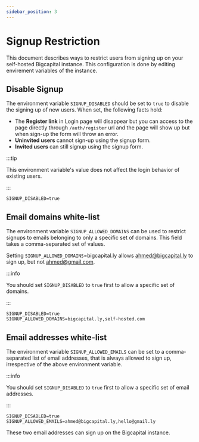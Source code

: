 ```yaml
---
sidebar_position: 3
---
```


# Signup Restriction

This document describes ways to restrict users from signing up on your self-hosted Bigcapital instance. This configuration is done by editing envirement variables of the instance.

## Disable Signup

The environment variable `SIGNUP_DISABLED` should be set to `true` to disable the signing up of new users. When set, the following facts hold:

- The **Register link** in Login page will disappear but you can access to the page directly through `/auth/register` url and the page will show up but when sign-up the form will throw an error.
- **Uninvited users** cannot sign-up using the signup form.
- **Invited users** can still signup using the signup form.

:::tip

This environment variable's value does not affect the login behavior of existing users.

:::

```
SIGNUP_DISABLED=true
```

## Email domains white-list

The environment variable `SIGNUP_ALLOWED_DOMAINS` can be used to restrict signups to emails belonging to only a specific set of domains. This field takes a comma-separated set of values.

Setting `SIGNUP_ALLOWED_DOMAINS`=bigcapital.ly allows ahmed@bigcapital.ly to sign up, but not ahmed@gmail.com.

:::info

You should set `SIGNUP_DISABLED` to `true` first to allow a specific set of domains.

:::

```
SIGNUP_DISABLED=true
SIGNUP_ALLOWED_DOMAINS=bigcapital.ly,self-hosted.com
```

## Email addresses white-list

The environment variable `SIGNUP_ALLOWED_EMAILS` can be set to a comma-separated list of email addresses, that is always allowed to sign up, irrespective of the above environment variable.

:::info

You should set `SIGNUP_DISABLED` to `true` first to allow a specific set of email addresses.

:::

```
SIGNUP_DISABLED=true
SIGNUP_ALLOWED_EMAILS=ahmed@bigcapital.ly,hello@gmail.ly
```

These two email addresses can sign up on the Bigcapital instance.
